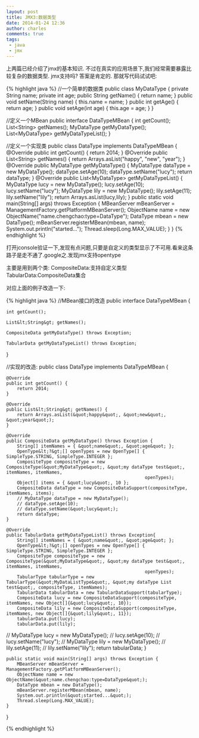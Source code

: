 ```yaml
---
layout: post
title: JMX3:数据类型
date: 2014-01-24 12:36
author: charles
comments: true
tags:
 - java
 - jmx
---
```


上两篇已经介绍了jmx的基本知识.
不过在真实的应用场景下,我们经常需要暴露比较复杂的数据类型.
jmx支持吗?
答案是肯定的.
那就写代码试试吧:

{% highlight java %}
//一个简单的数据类
public class MyDataType {
    private String name;
    private int    age;
    public String getName() {
        return name;
    }
    public void setName(String name) {
        this.name = name;
    }
    public int getAge() {
        return age;
    }
    public void setAge(int age) {
        this.age = age;
    }
}

//定义一个MBean
public interface DataTypeMBean {
    int getCount();
    List&lt;String&gt; getNames();
    MyDataType getMyDataType();
    List&lt;MyDataType&gt; getMyDataTypeList();
}

//定义一个实现类
public class DataType implements DataTypeMBean {
    @Override
    public int getCount() {
        return 2014;
    }
    @Override
    public List&lt;String&gt; getNames() {
        return Arrays.asList(&quot;happy&quot;, &quot;new&quot;, &quot;year&quot;);
    }
    @Override
    public MyDataType getMyDataType() {
        MyDataType dataType = new MyDataType();
        dataType.setAge(10);
        dataType.setName(&quot;lucy&quot;);
        return dataType;
    }
    @Override
    public List&lt;MyDataType&gt; getMyDataTypeList() {
        MyDataType lucy = new MyDataType();
        lucy.setAge(10);
        lucy.setName(&quot;lucy&quot;);
        MyDataType lily = new MyDataType();
        lily.setAge(11);
        lily.setName(&quot;lily&quot;);
        return Arrays.asList(lucy,lily);
    }
    public static void main(String[] args) throws Exception {
        MBeanServer mBeanServer = ManagementFactory.getPlatformMBeanServer();
        ObjectName name = new ObjectName(&quot;name.chengchao:type=DataType&quot;);
        DataType mbean = new DataType();
        mBeanServer.registerMBean(mbean, name);
        System.out.println(&quot;started...&quot;);
        Thread.sleep(Long.MAX_VALUE);
    }
}
{% endhighlight %}

打开jconsole验证一下,发现有点问题,只要是自定义的类型显示了不可用.看来这条路子是走不通了.google之.发现jmx支持opentype

主要是用到两个类:
CompositeData:支持自定义类型
TabularData:CompositeData集合

对应上面的例子改造一下:  

{% highlight java %}
//MBean接口的改造
public interface DataTypeMBean {

    int getCount();

    List&lt;String&gt; getNames();

    CompositeData getMyDataType() throws Exception;

    TabularData getMyDataTypeList() throws Exception;
}

//实现的改造:
public class DataType implements DataTypeMBean {

    @Override
    public int getCount() {
        return 2014;
    }

    @Override
    public List&lt;String&gt; getNames() {
        return Arrays.asList(&quot;happy&quot;, &quot;new&quot;, &quot;year&quot;);
    }

    @Override
    public CompositeData getMyDataType() throws Exception {
        String[] itemNames = { &quot;name&quot;, &quot;age&quot; };
        OpenType&lt;?&gt;[] openTypes = new OpenType[] { SimpleType.STRING, SimpleType.INTEGER };
        CompositeType compositeType = new CompositeType(&quot;MyDataType&quot;, &quot;my dataType test&quot;, itemNames, itemNames,
                                                        openTypes);
        Object[] items = { &quot;lucy&quot;, 10 };
        CompositeData dataType = new CompositeDataSupport(compositeType, itemNames, items);
        // MyDataType dataType = new MyDataType();
        // dataType.setAge(10);
        // dataType.setName(&quot;lucy&quot;);
        return dataType;
    }

    @Override
    public TabularData getMyDataTypeList() throws Exception{
        String[] itemNames = { &quot;name&quot;, &quot;age&quot; };
        OpenType&lt;?&gt;[] openTypes = new OpenType[] { SimpleType.STRING, SimpleType.INTEGER };
        CompositeType compositeType = new CompositeType(&quot;MyDataType&quot;, &quot;my dataType test&quot;, itemNames, itemNames,
                                                        openTypes);
        TabularType tabularType = new TabularType(&quot;MyDataListType&quot;, &quot;my dataType List test&quot;, compositeType, itemNames);
        TabularData tabularData = new TabularDataSupport(tabularType);
        CompositeData lucy = new CompositeDataSupport(compositeType, itemNames, new Object[]{&quot;lucy&quot;, 10});
        CompositeData lily = new CompositeDataSupport(compositeType, itemNames, new Object[]{&quot;lily&quot;, 11});
        tabularData.put(lucy);
        tabularData.put(lily);
//        MyDataType lucy = new MyDataType();
//        lucy.setAge(10);
//        lucy.setName(&quot;lucy&quot;);
//        MyDataType lily = new MyDataType();
//        lily.setAge(11);
//        lily.setName(&quot;lily&quot;);
        return tabularData;
    }

    public static void main(String[] args) throws Exception {
        MBeanServer mBeanServer = ManagementFactory.getPlatformMBeanServer();
        ObjectName name = new ObjectName(&quot;name.chengchao:type=DataType&quot;);
        DataType mbean = new DataType();
        mBeanServer.registerMBean(mbean, name);
        System.out.println(&quot;started...&quot;);
        Thread.sleep(Long.MAX_VALUE);
    }
}

{% endhighlight %}
